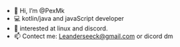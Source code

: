 - 👋 Hi, I’m @PexMk
- 💻 kotlin/java and javaScript developer
- 👀 interested at linux and discord.
- 📫 Contect me: Leanderseeck@gmail.com or dicord dm

<!---
PexMk/PexMk is a ✨ special ✨ repository because its `README.md` (this file) appears on your GitHub profile.
You can click the Preview link to take a look at your changes.
--->
